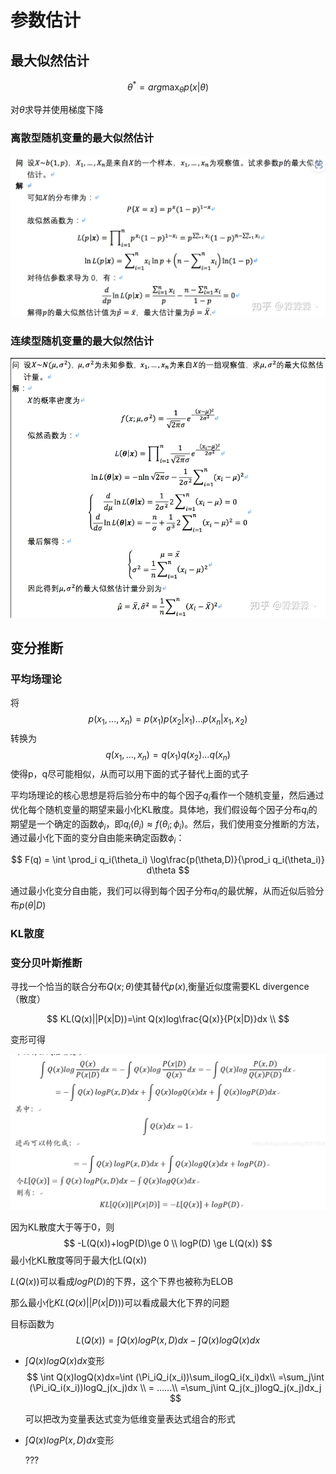 # 参数估计

## 最大似然估计

$$
\theta^*=arg\max_{\theta}p(x|\theta)
$$

对$\theta$求导并使用梯度下降

### 离散型随机变量的最大似然估计

![image-20230403205039738](./%E5%8F%82%E6%95%B0%E4%BC%B0%E8%AE%A1.assets/image-20230403205039738.png)

### 连续型随机变量的最大似然估计

![image-20230403210328536](./%E5%8F%82%E6%95%B0%E4%BC%B0%E8%AE%A1.assets/image-20230403210328536.png)

## 变分推断

### 平均场理论

将
$$
p(x_1,...,x_n)=p(x_1)p(x_2|x_1)...p(x_n|x_1,x_2)
$$
转换为
$$
q(x_1,...,x_n)=q(x_1)q(x_2)...q(x_n)
$$
使得p，q尽可能相似，从而可以用下面的式子替代上面的式子



平均场理论的核心思想是将后验分布中的每个因子$q_i$看作一个随机变量，然后通过优化每个随机变量的期望来最小化KL散度。具体地，我们假设每个因子分布$q_i$的期望是一个确定的函数$\phi_i$，即$q_i(\theta_i) \approx f(\theta_i;\phi_i)$。然后，我们使用变分推断的方法，通过最小化下面的变分自由能来确定函数$\phi_i$：

$$
F(q) = \int \prod_i q_i(\theta_i) \log\frac{p(\theta,D)}{\prod_i q_i(\theta_i)} d\theta
$$

通过最小化变分自由能，我们可以得到每个因子分布$q_i$的最优解，从而近似后验分布$p(\theta|D)$

### KL散度

### 变分贝叶斯推断

寻找一个恰当的联合分布$Q(x;\theta)$使其替代$p(x)$,衡量近似度需要KL divergence（散度）


$$
KL(Q(x)||P(x|D))=\int Q(x)log\frac{Q(x)}{P(x|D)}dx \\
$$

变形可得

![image-20230409192724505](./%E5%8F%82%E6%95%B0%E4%BC%B0%E8%AE%A1.assets/image-20230409192724505.png)

因为KL散度大于等于0，则
$$
-L(Q(x))+logP(D)\ge 0 \\
logP(D) \ge L(Q(x))
$$
最小化KL散度等同于最大化L(Q(x))

$L(Q(x))$可以看成$logP(D)$的下界，这个下界也被称为ELOB

那么最小化$KL(Q(x)||P(x|D)))$可以看成最大化下界的问题



目标函数为
$$
L(Q(x))=\int Q(x)logP(x,D)dx-\int Q(x)logQ(x)dx
$$
- $\int Q(x)logQ(x)dx$变形
  $$
  \int Q(x)logQ(x)dx=\int (\Pi_iQ_i(x_i))\sum_ilogQ_i(x_i)dx\\
  =\sum_j\int (\Pi_iQ_i(x_i))logQ_j(x_j)dx \\
  = ......\\
  =\sum_j\int Q_j(x_j)logQ_j(x_j)dx_j
  $$
  
  可以把改为变量表达式变为低维变量表达式组合的形式
  
- $\int Q(x)logP(x,D)dx$变形

  ???





